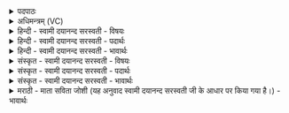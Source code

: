 <details><summary>पदपाठः</summary>

भ॒द्राः। उ॒त। प्रश॑स्तय॒ इति॒ प्रऽश॑स्तयः। भ॒द्रम्। मनः॑। कृ॒णु॒ष्व॒। वृ॒त्र॒तूर्य्य॒ इति॑ वृत्र॒ऽतूर्य्ये॑। येन॑। स॒मत्स्विति॑ स॒मत्ऽसु॑। सा॒सहः॑। स॒सह॒ इति॑ स॒सहः॑। ३९।
</details>

<details><summary>अधिमन्त्रम् (VC)</summary>

- अग्निर्देवता
- परमेष्ठी ऋषिः
- निचृदुष्णिक्
- ऋषभः
</details>

<details><summary>हिन्दी - स्वामी दयानन्द सरस्वती - विषयः</summary>

फिर वह विद्वान् कैसा हो, यह विषय अगले मन्त्र में कहा है ॥
</details>

<details><summary>हिन्दी - स्वामी दयानन्द सरस्वती - पदार्थः</summary>

पदार्थान्वयभाषाः -  हे (सुभग) शोभन सम्पत्तिवाले पुरुष ! आप (येन) जिस से हमारे (वृत्रतूर्य्ये) युद्ध में (भद्रम्) कल्याणकारी (मनः) विचारशक्तियुक्त चित्त (उत) और (भद्राः) कल्याण करने हारी (प्रशस्तयः) प्रशंसा के योग्य प्रजा और जिस से (समत्सु) संग्रामों में (सासहः) अत्यन्त सहनशील वीर पुरुष हों, वैसा कर्म (कृणुष्व) कीजिये ॥३९ ॥
</details>

<details><summary>हिन्दी - स्वामी दयानन्द सरस्वती - भावार्थः</summary>

भावार्थभाषाः -  यहाँ (सुभग, नः) इन दो पदों की अनुवृत्ति पूर्व मन्त्र से आती है। विद्वान् राजा को चाहिये कि ऐसे कर्म का अनुष्ठान करे, जिस से प्रजा और सेना उत्तम हों ॥३९ ॥
</details>

<details><summary>संस्कृत - स्वामी दयानन्द सरस्वती - विषयः</summary>

पुनः स विद्वान् कीदृश इत्याह ॥
</details>

<details><summary>संस्कृत - स्वामी दयानन्द सरस्वती - पदार्थः</summary>

पदार्थान्वयभाषाः -  हे सुभग ! त्वं येन नोऽस्माकं वृत्रतूर्य्ये भद्रं मन उतापि भद्राः प्रशस्तयो येन च समत्सु सासहः स्यात् तत्कृणुष्व ॥३९ ॥
</details>

<details><summary>संस्कृत - स्वामी दयानन्द सरस्वती - भावार्थः</summary>

भावार्थभाषाः -  अत्र (सुभग) (नः) इति पदद्वयं पूर्वमन्त्रादनुवर्त्तते। विदुषा राज्ञा तत्कर्मानुष्ठेयं येन प्रजाः सेनाश्चोत्तमाः स्युः ॥३९ ॥
</details>

<details><summary>मराठी - माता सविता जोशी (यह अनुवाद स्वामी दयानन्द सरस्वती जी के आधार पर किया गया है।) - भावार्थः</summary>

भावार्थभाषाः -  यापूर्वीच्या मंत्रातील (सुभग नः) या दोन पदांची अनुवृत्ती पूर्वीच्या मंत्रातून येथे झालेली आहे. विद्वान राजाने अशा प्रकारचे कर्म करावे की, ज्यामुळे प्रजा व सेना उत्तम बनेल.
</details>